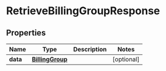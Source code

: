 

# RetrieveBillingGroupResponse


## Properties

Name | Type | Description | Notes
------------ | ------------- | ------------- | -------------
**data** | [**BillingGroup**](BillingGroup.md) |  |  [optional]



